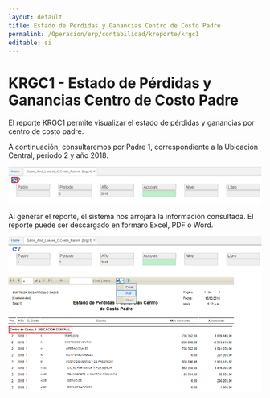 ```yaml
---
layout: default
title: Estado de Perdidas y Ganancias Centro de Costo Padre
permalink: /Operacion/erp/contabilidad/kreporte/krgc1
editable: si
---
```


# KRGC1 - Estado de Pérdidas y Ganancias Centro de Costo Padre

El reporte KRGC1 permite visualizar el estado de pérdidas y ganancias por centro de costo padre.

A continuación, consultaremos por Padre 1, correspondiente a la Ubicación Central, periodo 2 y año 2018.  

![](krgc1.png)

Al generar el reporte, el sistema nos arrojará la información consultada. El reporte puede ser descargado en formaro Excel, PDF o Word.  

![](krgc2.png)

